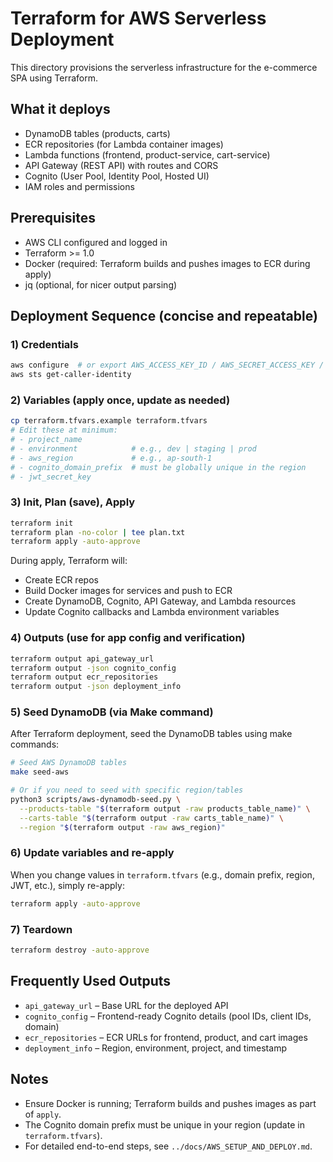 # Terraform for AWS Serverless Deployment

This directory provisions the serverless infrastructure for the e-commerce SPA using Terraform.

## What it deploys
- DynamoDB tables (products, carts)
- ECR repositories (for Lambda container images)
- Lambda functions (frontend, product-service, cart-service)
- API Gateway (REST API) with routes and CORS
- Cognito (User Pool, Identity Pool, Hosted UI)
- IAM roles and permissions

## Prerequisites
- AWS CLI configured and logged in
- Terraform >= 1.0
- Docker (required: Terraform builds and pushes images to ECR during apply)
- jq (optional, for nicer output parsing)

## Deployment Sequence (concise and repeatable)

### 1) Credentials
```bash
aws configure  # or export AWS_ACCESS_KEY_ID / AWS_SECRET_ACCESS_KEY / AWS_DEFAULT_REGION
aws sts get-caller-identity
```

### 2) Variables (apply once, update as needed)
```bash
cp terraform.tfvars.example terraform.tfvars
# Edit these at minimum:
# - project_name
# - environment            # e.g., dev | staging | prod
# - aws_region             # e.g., ap-south-1
# - cognito_domain_prefix  # must be globally unique in the region
# - jwt_secret_key
```

### 3) Init, Plan (save), Apply
```bash
terraform init
terraform plan -no-color | tee plan.txt
terraform apply -auto-approve
```

During apply, Terraform will:
- Create ECR repos
- Build Docker images for services and push to ECR
- Create DynamoDB, Cognito, API Gateway, and Lambda resources
- Update Cognito callbacks and Lambda environment variables

### 4) Outputs (use for app config and verification)
```bash
terraform output api_gateway_url
terraform output -json cognito_config
terraform output ecr_repositories
terraform output -json deployment_info
```

### 5) Seed DynamoDB (via Make command)
After Terraform deployment, seed the DynamoDB tables using make commands:
```bash
# Seed AWS DynamoDB tables
make seed-aws

# Or if you need to seed with specific region/tables
python3 scripts/aws-dynamodb-seed.py \
  --products-table "$(terraform output -raw products_table_name)" \
  --carts-table "$(terraform output -raw carts_table_name)" \
  --region "$(terraform output -raw aws_region)"
```

### 6) Update variables and re-apply
When you change values in `terraform.tfvars` (e.g., domain prefix, region, JWT, etc.), simply re-apply:
```bash
terraform apply -auto-approve
```

### 7) Teardown
```bash
terraform destroy -auto-approve
```

## Frequently Used Outputs
- `api_gateway_url` – Base URL for the deployed API
- `cognito_config` – Frontend-ready Cognito details (pool IDs, client IDs, domain)
- `ecr_repositories` – ECR URLs for frontend, product, and cart images
- `deployment_info` – Region, environment, project, and timestamp

## Notes
- Ensure Docker is running; Terraform builds and pushes images as part of `apply`.
- The Cognito domain prefix must be unique in your region (update in `terraform.tfvars`).
- For detailed end-to-end steps, see `../docs/AWS_SETUP_AND_DEPLOY.md`.